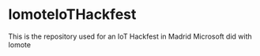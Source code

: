 # IomoteIoTHackfest
This is the repository used for an IoT Hackfest in Madrid Microsoft did with Iomote
